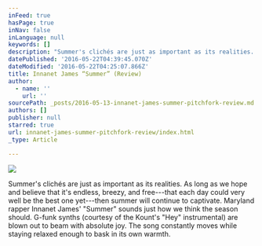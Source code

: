 ```yaml
---
inFeed: true
hasPage: true
inNav: false
inLanguage: null
keywords: []
description: "Summer's clichés are just as important as its realities. As long as we hope and believe that it's endless, breezy, and free—that each day could very well be the best one yet—then summer will continue to captivate. Maryland rapper Innanet James' \"Summer\" sounds just how we think the season should. G-funk synths (courtesy of the Kount's \"Hey\" instrumental) are blown out to beam with absolute joy. The song constantly moves while staying relaxed enough to bask in its own warmth."
datePublished: '2016-05-22T04:39:45.070Z'
dateModified: '2016-05-22T04:25:07.866Z'
title: Innanet James “Summer” (Review)
author:
  - name: ''
    url: ''
sourcePath: _posts/2016-05-13-innanet-james-summer-pitchfork-review.md
authors: []
publisher: null
starred: true
url: innanet-james-summer-pitchfork-review/index.html
_type: Article

---
```

![](https://the-grid-user-content.s3-us-west-2.amazonaws.com/e6097808-ca1e-4d7e-adaf-502f031cbc01.jpg)

Summer's clichés are just as important as its realities. As long as we hope and believe that it's endless, breezy, and free---that each day could very well be the best one yet---then summer will continue to captivate. Maryland rapper Innanet James' "Summer" sounds just how we think the season should. G-funk synths (courtesy of the Kount's "Hey" instrumental) are blown out to beam with absolute joy. The song constantly moves while staying relaxed enough to bask in its own warmth.